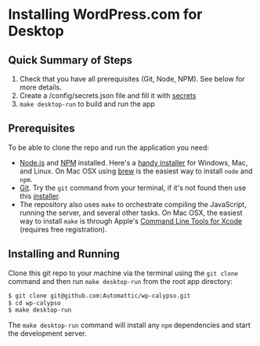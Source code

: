 # Installing WordPress.com for Desktop

## Quick Summary of Steps

1.	Check that you have all prerequisites (Git, Node, NPM). See below for more details.
2. Create a /config/secrets.json file and fill it with [secrets](../secrets.md)
3. `make desktop-run` to build and run the app

## Prerequisites

To be able to clone the repo and run the application you need:

-	[Node.js](http://nodejs.org/) and [NPM](https://www.npmjs.com/) installed. Here's a [handy installer](https://nodejs.org/dist/latest/) for Windows, Mac, and Linux. On Mac OSX using [brew]() is the easiest way to install `node` and `npm`.
-	[Git](http://git-scm.com/). Try the `git` command from your terminal, if it's not found then use this [installer](http://git-scm.com/download/).
-	The repository also uses `make` to orchestrate compiling the JavaScript, running the server, and several other tasks. On Mac OSX, the easiest way to install `make` is through Apple's [Command Line Tools for Xcode](https://developer.apple.com/downloads/) (requires free registration).

## Installing and Running

Clone this git repo to your machine via the terminal using the `git clone` command and then run `make desktop-run` from the root app directory:

```bash
$ git clone git@github.com:Automattic/wp-calypso.git
$ cd wp-calypso
$ make desktop-run
```

The `make desktop-run` command will install any `npm` dependencies and start the development server.

